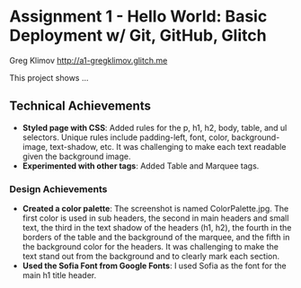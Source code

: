 Assignment 1 - Hello World: Basic Deployment w/ Git, GitHub, Glitch
===

Greg Klimov
http://a1-gregklimov.glitch.me

This project shows ...

## Technical Achievements
- **Styled page with CSS**: Added rules for the p, h1, h2, body, table, and ul selectors. Unique rules include padding-left, font, color, background-image, text-shadow, etc. It was challenging to make each text readable given the background image.
- **Experimented with other tags**: Added Table and Marquee tags. 

### Design Achievements
- **Created a color palette**: The screenshot is named ColorPalette.jpg. The first color is used in sub headers, the second in main headers and small text, the third in the text shadow of the headers (h1, h2), 
				the fourth in the borders of the table and the background of the marquee, and the fifth in the background color for the headers. It was challenging to make the text stand out from the background and to clearly mark each section.
- **Used the Sofia Font from Google Fonts**: I used Sofia as the font for the main h1 title header.
